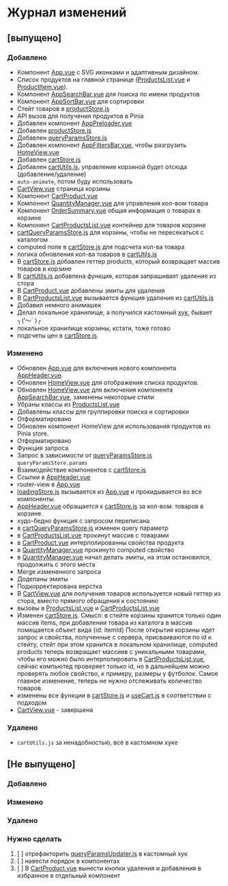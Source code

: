 # Журнал изменений

## [выпущено]

### Добавлено
- Компонент [App.vue](src%2FApp.vue) с SVG иконками и адаптивным дизайном.
- Список продуктов на главной странице ([ProductsList.vue](src%2Fcomponents%2FProductsList.vue) и [ProductItem.vue](src%2Fcomponents%2FProductItem.vue)).
- Компонент [AppSearchBar.vue](src%2Fcomponents%2FAppSearchBar.vue) для поиска по имени продуктов
- Компонент [AppSortBar.vue](src%2Fcomponents%2FAppSortBar.vue) для сортировки
- Стейт товаров в [productStore.js](src%2Fstores%2FproductStore.js)
- API вызов для получения продуктов в Pinia
- Добавлен компонент [AppPreloader.vue](src%2Fcomponents%2FAppPreloader.vue)
- Добавлен [productStore.js](src%2Fstores%2FproductStore.js)
- Добавлен [queryParamsStore.js](src%2Fstores%2FqueryParamsStore.js)
- Добавлен компонент [AppFiltersBar.vue](src%2Fcomponents%2FAppFiltersBar.vue), чтобы разгрузить [HomeView.vue](src%2Fpages%2FHomeView.vue)
- Добавлен [cartStore.js](src%2Fstores%2FcartStore.js)
- Добавлен [cartUtils.js](src%2Futils%2FcartUtils.js), управление корзиной будет отсюда (добавление/удаление)
- `auto-animate`, потом буду использовать
- [CartView.vue](src%2Fpages%2FCartView.vue) страница корзины
- Компонент [CartProduct.vue](src%2Fcomponents%2FCartProduct.vue)
- Компонент [QuantityManager.vue](src%2Fcomponents%2FQuantityManager.vue) для управления кол-вом товара
- Компонент [OrderSummary.vue](src%2Fcomponents%2FOrderSummary.vue) общая информация о товарах в корзине
- Компонент [CartProductsList.vue](src%2Fcomponents%2FCartProductsList.vue) контейнер для товаров корзине
- [cartQueryParamsStore.js](src%2Fstores%2FcartQueryParamsStore.js) для корзины, чтобы не пересекаться с каталогом
- computed поле в [cartStore.js](src%2Fstores%2FcartStore.js) для подсчета кол-ва товара
- логика обновления кол-ва товаров в [cartUtils.js](src%2Futils%2FcartUtils.js)
- В [cartStore.js](src%2Fstores%2FcartStore.js) добавлен геттер products, который возвращает массив товаров в корзине
- В [cartUtils.js](src%2Futils%2FcartUtils.js) добавлена функция, которая запрашивает удаление из стора
- В [CartProduct.vue](src%2Fcomponents%2FCartProduct.vue) добавлены эмиты для удаления
- В [CartProductsList.vue](src%2Fcomponents%2FCartProductsList.vue) вызывается функция удаления из [cartUtils.js](src%2Futils%2FcartUtils.js)
- Добавил немного анимашек
- Делал локальное хранилище, а получился кастомный [хук](src%2Fcomposables%2FuseCart.js), бывает ┐(‘～` )┌
- локальное хранилище корзины, кстати, тоже готово
- подсчеты цен в [cartStore.js](src%2Fstores%2FcartStore.js)

### Изменено
- Обновлен [App.vue](src%2FApp.vue) для включения нового компонента [AppHeader.vue](src%2Fcomponents%2FAppHeader.vue).
- Обновлен [HomeView.vue](src%2Fpages%2FHomeView.vue) для отображения списка продуктов.
- Обновлен [HomeView.vue](src%2Fpages%2FHomeView.vue) для включения компонента [AppSearchBar.vue](src%2Fcomponents%2FAppSearchBar.vue), заменены некоторые стили
- Убраны классы из [ProductsList.vue](src%2Fcomponents%2FProductsList.vue)
- Добавлены классы для группировки поиска и сортировки
- Отформатировано
- Обновлен компонент HomeView для использования продуктов из Pinia store.
- Отформатировано
- Функция запроса
- Запрос в зависимости от [queryParamsStore.js](src%2Fstores%2FqueryParamsStore.js) `queryParamsStore.params`
- Взаимодействие компонентов с [cartStore.js](src%2Fstores%2FcartStore.js)
- Ссылки в [AppHeader.vue](src%2Fcomponents%2FAppHeader.vue)
- router-view в [App.vue](src%2FApp.vue)
- [loadingStore.js](src%2Fstores%2FloadingStore.js) вызывается из [App.vue](src%2FApp.vue) и прокидывается во все компоненты.
- [AppHeader.vue](src%2Fcomponents%2FAppHeader.vue) обращается к [cartStore.js](src%2Fstores%2FcartStore.js) за кол-вом. товаров в корзине.
- худо-бедно функция с запросом переписана
- в [cartQueryParamsStore.js](src%2Fstores%2FcartQueryParamsStore.js) изменен query параметр
- в [CartProductsList.vue](src%2Fcomponents%2FCartProductsList.vue) прокинут массив с товарами
- в [CartProduct.vue](src%2Fcomponents%2FCartProduct.vue) интерполированны свойства продукта
- в [QuantityManager.vue](src%2Fcomponents%2FQuantityManager.vue) прокинуто computed свойство
- в [QuantityManager.vue](src%2Fcomponents%2FQuantityManager.vue) начал делать эмиты, на этом остановился, продолжить с этого места
- Merge измененного запроса
- Доделаны эмиты
- Подкорректирована верстка
- В [CartView.vue](src%2Fpages%2FCartView.vue) для получения товаров используется новый геттер из стора, вместо прямого обращения к состоянию
- вызовы в [ProductsList.vue](src%2Fcomponents%2FProductsList.vue) и [CartProductsList.vue](src%2Fcomponents%2FCartProductsList.vue)
- Изменен [cartStore.js](src%2Fstores%2FcartStore.js).
    Смысл: в стейте корзины хранится только один массив items, при добавлении товара из каталога в массив помещается объект вида {id: itemId}
    После открытия корзины идет запрос и свойства, полученные с сервера, присваиваются по id к стейту, стейт при этом хранится в локальном хранилище,
    computed products теперь возвращает массиив с уникальными товарами, чтобы его можно было интерполировать в [CartProductsList.vue](src%2Fcomponents%2FCartProductsList.vue), сейчас компьютед проверяет только id, но в дальнейшем можно проверять любое свойство,
    к примеру, размеры у футболок. Самое главное изменение, теперь не нужно отслеживать количество товаров.
- изменены все функции в [cartStore.js](src%2Fstores%2FcartStore.js) и [useCart.js](src%2Fcomposables%2FuseCart.js) в соответствии с подходом
- [CartView.vue](src%2Fpages%2FCartView.vue) - завершена

### Удалено
- `cartUtils.js` за ненадобностью, всё в кастомном хуке

## [Не выпущено]

### Добавлено


### Изменено


### Удалено

### Нужно сделать
1. [ ] отрефакторить [queryParamsUpdater.js](src%2Futils%2FqueryParamsUpdater.js) в кастомный хук
2. [ ] навести порядок в компонентах
3. [ ] В [CartProduct.vue](src%2Fcomponents%2FCartProduct.vue) вынести кнопки удаления и добавления в избранное в отдельный компонент
